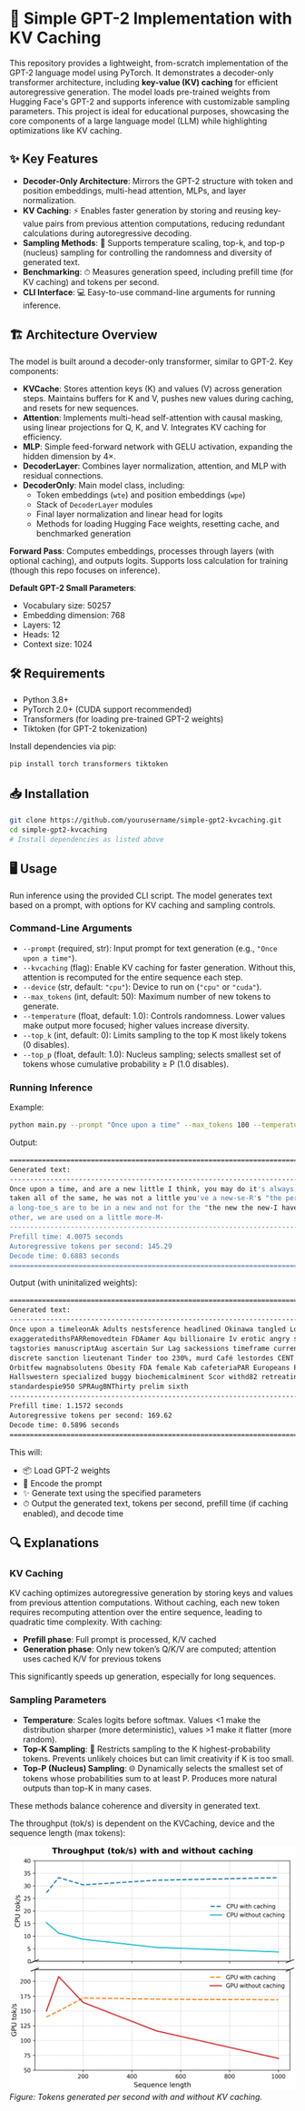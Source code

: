 # 🚀 Simple GPT-2 Implementation with KV Caching

This repository provides a lightweight, from-scratch implementation of the GPT-2 language model using PyTorch. It demonstrates a decoder-only transformer architecture, including **key-value (KV) caching** for efficient autoregressive generation. The model loads pre-trained weights from Hugging Face's GPT-2 and supports inference with customizable sampling parameters. This project is ideal for educational purposes, showcasing the core components of a large language model (LLM) while highlighting optimizations like KV caching.

## ✨ Key Features

- **Decoder-Only Architecture**: Mirrors the GPT-2 structure with token and position embeddings, multi-head attention, MLPs, and layer normalization.  
- **KV Caching**: ⚡ Enables faster generation by storing and reusing key-value pairs from previous attention computations, reducing redundant calculations during autoregressive decoding.  
- **Sampling Methods**: 🎲 Supports temperature scaling, top-k, and top-p (nucleus) sampling for controlling the randomness and diversity of generated text.  
- **Benchmarking**: ⏱ Measures generation speed, including prefill time (for KV caching) and tokens per second.  
- **CLI Interface**: 💻 Easy-to-use command-line arguments for running inference.  

## 🏗 Architecture Overview

The model is built around a decoder-only transformer, similar to GPT-2. Key components:

- **KVCache**: Stores attention keys (K) and values (V) across generation steps. Maintains buffers for K and V, pushes new values during caching, and resets for new sequences.  
- **Attention**: Implements multi-head self-attention with causal masking, using linear projections for Q, K, and V. Integrates KV caching for efficiency.  
- **MLP**: Simple feed-forward network with GELU activation, expanding the hidden dimension by 4×.  
- **DecoderLayer**: Combines layer normalization, attention, and MLP with residual connections.  
- **DecoderOnly**: Main model class, including:
  - Token embeddings (`wte`) and position embeddings (`wpe`)  
  - Stack of `DecoderLayer` modules  
  - Final layer normalization and linear head for logits  
  - Methods for loading Hugging Face weights, resetting cache, and benchmarked generation  

**Forward Pass**: Computes embeddings, processes through layers (with optional caching), and outputs logits. Supports loss calculation for training (though this repo focuses on inference).

**Default GPT-2 Small Parameters**:
- Vocabulary size: 50257  
- Embedding dimension: 768  
- Layers: 12  
- Heads: 12  
- Context size: 1024  

## 🛠 Requirements

- Python 3.8+  
- PyTorch 2.0+ (CUDA support recommended)  
- Transformers (for loading pre-trained GPT-2 weights)  
- Tiktoken (for GPT-2 tokenization)  

Install dependencies via pip:

```bash
pip install torch transformers tiktoken
```

## 📥 Installation
```bash
git clone https://github.com/yourusername/simple-gpt2-kvcaching.git
cd simple-gpt2-kvcaching
# Install dependencies as listed above
```

## 🖥 Usage

Run inference using the provided CLI script. The model generates text based on a prompt, with options for KV caching and sampling controls.

### Command-Line Arguments

- `--prompt` (required, str): Input prompt for text generation (e.g., `"Once upon a time"`).  
- `--kvcaching` (flag): Enable KV caching for faster generation. Without this, attention is recomputed for the entire sequence each step.  
- `--device` (str, default: `"cpu"`): Device to run on (`"cpu"` or `"cuda"`).  
- `--max_tokens` (int, default: 50): Maximum number of new tokens to generate.  
- `--temperature` (float, default: 1.0): Controls randomness. Lower values make output more focused; higher values increase diversity.  
- `--top_k` (int, default: 0): Limits sampling to the top K most likely tokens (0 disables).  
- `--top_p` (float, default: 1.0): Nucleus sampling; selects smallest set of tokens whose cumulative probability ≥ P (1.0 disables).  

### Running Inference

Example:

```bash
python main.py --prompt "Once upon a time" --max_tokens 100 --temperature 0.8 --top_k 50 --kvcaching --device cuda
```

Output:
```bash
================================================================================
Generated text:
--------------------------------------------------------------------------------
Once upon a time, and are a new little I think, you may do it's always, the "I would be. I've been
taken all of the same, he was not a little you've a new-se-R's "the person from the last day's just
a long-toe_s are to be in a new and not for the "the new the new-I have just, you don't be too. The
other, we are used on a little more-M-
--------------------------------------------------------------------------------
Prefill time: 4.0075 seconds
Autoregressive tokens per second: 145.29
Decode time: 0.6883 seconds
================================================================================

```

Output (with uninitalized weights):
```bash
================================================================================
Generated text:
--------------------------------------------------------------------------------
Once upon a timeleonAk Adults nestsference headlined Okinawa tangled Louisville voiced Sasuke
exaggeratedithsPARRemovedtein FDAamer Aqu billionaire Iv erotic angry stellarhoums BelichickIGH
tagstories manuscriptAug ascertain Sur Lag sackessions timeframe currentlyakisrepairinitions
discrete sanction lieutenant Tinder too 230%, murd Café lestordes CENT retreating tagCNNObjPAR phot
Orbitfew magnabsolutens Obesity FDA female Kab cafeteriaPAR Europeans Perlauthoredrique Bie
Hallswestern specialized buggy biochemicalminent Scor withd82 retreating MIS oneivers ENTonica
standardespie950 SPRAugBNThirty prelim sixth
--------------------------------------------------------------------------------
Prefill time: 1.1572 seconds
Autoregressive tokens per second: 169.62
Decode time: 0.5896 seconds
================================================================================


```


This will:

- 📦 Load GPT-2 weights  
- 📝 Encode the prompt  
- ✨ Generate text using the specified parameters  
- ⏱ Output the generated text, tokens per second, prefill time (if caching enabled), and decode time  

## 🔍 Explanations

### KV Caching

KV caching optimizes autoregressive generation by storing keys and values from previous attention computations. Without caching, each new token requires recomputing attention over the entire sequence, leading to quadratic time complexity. With caching:

- **Prefill phase**: Full prompt is processed, K/V cached  
- **Generation phase**: Only new token’s Q/K/V are computed; attention uses cached K/V for previous tokens  

This significantly speeds up generation, especially for long sequences.

### Sampling Parameters

- **Temperature**: Scales logits before softmax. Values <1 make the distribution sharper (more deterministic), values >1 make it flatter (more random).  
- **Top-K Sampling**: 🎯 Restricts sampling to the K highest-probability tokens. Prevents unlikely choices but can limit creativity if K is too small.  
- **Top-P (Nucleus) Sampling**: 🌐 Dynamically selects the smallest set of tokens whose probabilities sum to at least P. Produces more natural outputs than top-K in many cases.  

These methods balance coherence and diversity in generated text.

The throughput (tok/s) is dependent on the KVCaching, device and the sequence length (max tokens):

![Throughput Plot](imgs/throughput_plot.png)
*Figure: Tokens generated per second with and without KV caching.*

